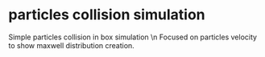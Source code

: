 # particles collision simulation
Simple particles collision in box simulation \n
Focused on particles velocity to show maxwell distribution creation.
